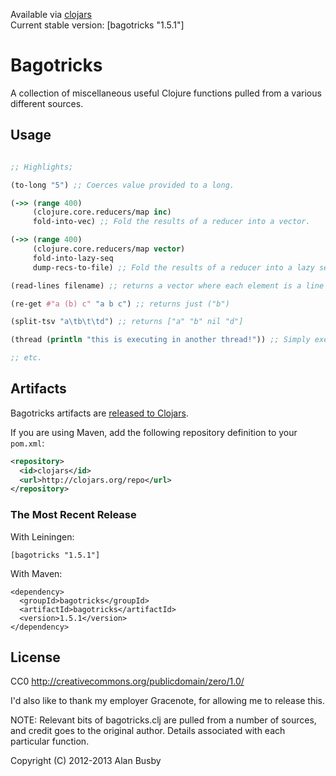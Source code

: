Available via [clojars](http://clojars.org/search?q=bagotricks)   
Current stable version: [bagotricks "1.5.1"]


# Bagotricks

A collection of miscellaneous useful Clojure functions pulled from a various different sources. 


## Usage
```clojure

;; Highlights;

(to-long "5") ;; Coerces value provided to a long.

(->> (range 400)
     (clojure.core.reducers/map inc)
     fold-into-vec) ;; Fold the results of a reducer into a vector. 

(->> (range 400)
     (clojure.core.reducers/map vector)
     fold-into-lazy-seq
     dump-recs-to-file) ;; Fold the results of a reducer into a lazy sequence, and write to file (order not maintained).

(read-lines filename) ;; returns a vector where each element is a line in the file.

(re-get #"a (b) c" "a b c") ;; returns just ("b")

(split-tsv "a\tb\t\td") ;; returns ["a" "b" nil "d"]

(thread (println "this is executing in another thread!")) ;; Simply execute code in another thread (good for side effects).

;; etc.
```


## Artifacts

Bagotricks artifacts are [released to Clojars](https://clojars.org/bagotricks).

If you are using Maven, add the following repository definition to your `pom.xml`:

``` xml
<repository>
  <id>clojars</id>
  <url>http://clojars.org/repo</url>
</repository>
```

### The Most Recent Release

With Leiningen:

    [bagotricks "1.5.1"]


With Maven:

    <dependency>
      <groupId>bagotricks</groupId>
      <artifactId>bagotricks</artifactId>
      <version>1.5.1</version>
    </dependency>


## License

CC0
http://creativecommons.org/publicdomain/zero/1.0/

I'd also like to thank my employer Gracenote, for allowing me to release this.

NOTE: Relevant bits of bagotricks.clj are pulled from a number of sources, and credit goes to the original author. Details associated with each particular function.

Copyright (C) 2012-2013 Alan Busby

